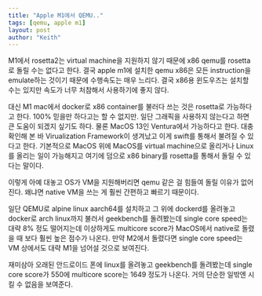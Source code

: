 ```yaml
---
title: "Apple M1에서 QEMU.."
tags: [qemu, apple m1]
layout: post
author: "Keith"
---
```


M1에서 rosetta2는 virtual machine을 지원하지 않기 때문에 x86 qemu를 rosetta로 돌릴 수는 없다고 한다. 결국 apple m1에 설치한 qemu x86은 모든 instruction을 emulate하는 것이기 때문에 수행속도는 매우 느리다. 결국 x86용 윈도우즈는 설치할 수는 있지만 속도가 너무 처참해서 사용하기에 좋지 않다.

대신 M1 mac에서 docker로 x86 container를 불러다 쓰는 것은 rosetta로 가능하다고 한다. 100% 믿을만 하다고는 할 수 없지만. 일단 그래픽을 사용하지 않는다고 하면 큰 도움이 되겠지 싶기도 하다. 물론 MacOS 13인 Ventura에서 가능하다고 한다. 대충 확인해 본 바 Virualization Framework이 생겨났고 이게 swift를 통해서 불려질 수 있다고 한다. 기본적으로 MacOS 위에 MacOS를 virtual machine으로 올리거나 Linux를 올리는 일이 가능해지고 여기에 덤으로 x86 binary를 rosetta를 통해서 돌릴 수 있다는 말이다.

이렇게 아예 대놓고 OS가 VM을 지원해버리면 qemu 같은 걸 힘들여 돌릴 이유가 없어진다. 왜냐면 native VM을 쓰는 게 훨씬 간편하고 빠르기 때문이다.

일단 QEMU로 alpine linux aarch64를 설치하고 그 위에 dockerd를 올려놓고 docker로 arch linux까지 불러서 geekbench를 돌려봤는데 single core speed는 대략 8% 정도 떨어지는데 이상하게도 multicore score가 MacOS에서 native로 돌렸을 때 보다 훨씬 높은 점수가 나온다. 만약 M2에서 돌렸다면 single core speed는 VM 상에서도 대략 M1을 넘어설 것으로 보여진다.

재미삼아 오래된 안드로이드 폰에 linux를 올려놓고 geekbench를 돌려봤는데 single core score가 550에 multicore score는 1649 정도가 나온다. 거의 단순한 일밖엔 시킬 수 없음을 보여준다.

